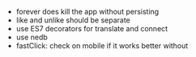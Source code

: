 - forever does kill the app without persisting
- like and unlike should be separate
- use ES7 decorators for translate and connect
- use nedb
- fastClick: check on mobile if it works better without
